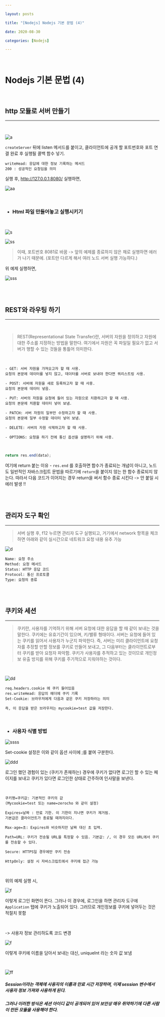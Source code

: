 ```yaml
---

layout: posts

title: "[Nodejs] Nodejs 기본 문법 (4)"

date: 2020-08-30

categories: [Nodejs]

---
```


<br>

# Nodejs 기본 문법 (4)

<br>

## http 모듈로 서버 만들기

- - -

<br>

![a](https://user-images.githubusercontent.com/67821750/91437815-6f227b00-e8a5-11ea-9a8a-ebcbe3ec1b10.png)

`createServer` 뒤에 listen 메서드를 붙이고, 클라이언트에 공개 할 포트번호와 포트 연결 완료 후 실행될 콜백 함수 넣기.

```
writeHead: 응답에 대한 정보 기록하는 메서드
200 : 성공적인 요청임을 의미
```

실행 후, http://127.0.0.1:8080/ 실행하면,

![aa](https://user-images.githubusercontent.com/67821750/91437981-a3963700-e8a5-11ea-9dc6-ba2186cc668e.png)

<br>

- ### Html 파일 만들어놓고 실행시키기

<br>

![s](https://user-images.githubusercontent.com/67821750/91438076-c3c5f600-e8a5-11ea-838c-ca1327cc7dba.png)

![ss](https://user-images.githubusercontent.com/67821750/91438087-c9234080-e8a5-11ea-86f3-bdd38696801a.png)

> 이때, 포트번호 8081로 바꿈 -> 앞의 예제를 종료하지 않은 채로 실행하면 에러가 나기 때문에. (포트만 다르게 해서 여러 노드 서버 실행 가능하다.)

위 예제 실행하면, 

![sss](https://user-images.githubusercontent.com/67821750/91438203-efe17700-e8a5-11ea-99e1-9d7fc3a858a9.png)


<br>
<br>

## REST와 라우팅 하기

- - -

<br>

> REST(Representational State Transfer)란, 서버의 자원을 정의하고 자원에 대한 주소를 지정하는 방법을 말한다. 여기에서 자원은 꼭 파일일 필요가 없고 서버가 행할 수 있는 것들을 통틀어 의미한다.

<br>

```
- GET: 서버 자원을 가져오고자 할 때 사용.
요청의 본문에 데이터를 넣지 않고, 데이터를 서버로 보내야 한다면 쿼리스트링 사용.

- POST: 서버에 자원을 새로 등록하고자 할 때 사용.
요청의 본문에 데이터 넣음.

- PUT: 서버의 자원을 요청에 들어 있는 자원으로 치환하고자 할 때 사용.
요청의 본문에 치환할 데이터 넣어 보냄.

- PATCH: 서버 자원의 일부만 수정하고자 할 때 사용.
요청의 본문에 일부 수정할 데이터 넣어 보냄.

- DELETE: 서버의 자원 삭제하고자 할 때 사용.

- OPTIONS: 요청을 하기 전에 통신 옵션을 설명하기 위해 사용.
```

<br>

```javascript
return res.end(data);
```

여기에 return 붙는 이유 - `res.end` 를 호출하면 함수가 종료되는 개념이 아니고, 노드도 일반적인 자바스크립트 문법을 따르기에 `return`을 붙이지 않는 한 함수 종료되지 않는다. 따라서 다음 코드가 이어지는 경우 return을 써서 함수 종료 시킨다 -> 안 붙일 시 에러 발생 !!

<br>
<br>

## 관리자 도구 확인

- - -


> 서버 실행 후, f12 누르면 관리자 도구 실행되고, 거기에서 network 항목을 체크하면 아래와 같이 실시간으로 네트워크 요청 내용 유추 가능

![d](https://user-images.githubusercontent.com/67821750/91438748-d3920a00-e8a6-11ea-820a-2f100003a2ef.png)

```
Name: 요청 주소
Method: 요청 메서드
Status: HTTP 응답 코드
Protocol: 통신 프로토콜
Type: 요청의 종류
```

<br>
<br>

## 쿠키와 세션

- - -

> 쿠키란, 사용자를 기억하기 위해 서버 요청에 대한 응답을 할 때 같이 보내는 것을 말한다. 쿠키에는 유효기간이 있으며, 키/밸류 형태이다. 서버는 요청에 들어 있는 쿠키를 읽어서 사용자가 누군지 파악한다. 즉, 서버는 미리 클라이언트에 요청자를 추정할 만할 정보를 쿠키로 만들어 보내고, 그 다음부터는 클라이언트로부터 쿠키를 받아 요청자 파악함. 쿠키가 사용자를 추적하고 있는 것이므로 개인정보 유출 방지를 위해 쿠키를 주기적으로 지워야하는 것이다.

<br>

![dd](https://user-images.githubusercontent.com/67821750/91438920-18b63c00-e8a7-11ea-8470-ee0015e694ec.png)

```
req.headers.cookie 에 쿠키 들어있음
res.writeHead: 응답의 헤더에 쿠키 기록
Set-Cookie: 브라우저에게 다음과 같은 쿠키 저장하라는 의미

즉, 이 응답을 받은 브라우저는 mycookie=test 값을 저장한다.
```

<br>

- ###  사용자 식별 방법

![ssss](https://user-images.githubusercontent.com/67821750/91439064-5e730480-e8a7-11ea-91fe-6e1da8350d30.png)

Set-cookie 설정은 이와 같이 옵션 사이에 ;를 붙여 구분한다.

![ddd](https://user-images.githubusercontent.com/67821750/91439080-63d04f00-e8a7-11ea-8b17-436d1d37badf.png)

로그인 했던 경험이 있는 (쿠키가 존재하는) 경우에 쿠키가 없다면 로그인 할 수 있는 페이지를 보내고 쿠키가 있다면 로그인한 상태로 간주하여 인사말을 보낸다.

<br>

```
쿠키명=쿠키값: 기본적인 쿠키의 값
(Mycookie=test 또는 name=zerocho 와 같이 설정)

Expires=날짜 : 만료 기한. 이 기한이 지나면 쿠키가 제거됨.
기본값은 클라이언트가 종료될 때까지이다.

Max-age=초: Expires와 비슷하지만 날짜 대신 초 입력.

Path=URL: 쿠키가 전송될 URL을 특정할 수 있음. 기본값: /, 이 경우 모든 URL에서 쿠키를 전송할 수 있다.

Secure: HTTPS일 경우에만 쿠키 전송

HttpOnly: 설정 시 자바스크립트에서 쿠키에 접근 가능
```
<br>

위의 예제 실행 시,

![f](https://user-images.githubusercontent.com/67821750/91439338-bf024180-e8a7-11ea-8050-41524edc3fc7.png)

이렇게 로그인 화면이 뜬다. 그러나 이 경우에, 로그인을 하면 관리자 도구에 `Application` 탭에 쿠키가 노출되어 있다. 그러므로 개인정보를 쿠키에 넣어두는 것은 적절치 못함

<br>

-> 사용자 정보 관리하도록 코드 변경

![f](https://user-images.githubusercontent.com/67821750/91439448-ed801c80-e8a7-11ea-8ad4-0622b02e15ab.png)

이렇게 쿠키에 이름을 담아서 보내는 대신, uniqueInt 라는 숫자 값 보냄

<br>

![ff](https://user-images.githubusercontent.com/67821750/91439493-04bf0a00-e8a8-11ea-902f-9e44b23af8e8.png)

##### Session이라는 객체에 사용자의 이름과 만료 시간 저장하며, 이제 session 변수에서 사용자 정보 가져와 사용하게 된다.

##### 그러나 이러한 방식은 세션 아이디 값이 공개되어 있어 보안상 매우 취약하기에 다른 사람이 만든 모듈을 사용해야 한다.

<br>
<br>





